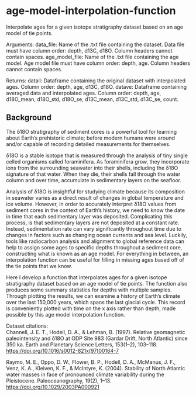 # age-model-interpolation-function
Interpolate ages for a given isotope stratigraphy dataset based on an age model of tie points.

Arguments:
data_file: Name of the .txt file containing the dataset. Data file must have column order: 
depth, d13C, d18O. Column headers cannot contain spaces.
age_model_file: Name of the .txt file containing the age model. Age model file must have column order:
depth, age. Column headers cannot contain spaces.

Returns:
datall: Dataframe containing the original dataset with interpolated ages. Column order:
depth, age, d13C, d18O.
datave: Dataframe containing averaged data and interpolated ages. Column order:
depth, age, d18O_mean, d18O_std, d18O_se, d13C_mean, d13C_std, d13C_se, count.


## Background

The δ18O stratigraphy of sediment cores is a powerful tool for learning about Earth’s prehistoric climate; before modern humans were around and/or capable of recording detailed measurements for themselves.

δ18O is a stable isotope that is measured through the analysis of tiny single celled organisms called foraminifera. As foraminifera grow, they incorporate ions from the surrounding seawater into their shells, including the δ18O signature of that water. When they die, their shells fall through the water column and over time, accumulate in sedimentary layers on the seafloor.

Analysis of δ18O is insightful for studying climate because its composition in seawater varies as a direct result of changes in global temperature and ice volume. However, in order to accurately interpret δ18O values from sediment cores in the context of Earth’s history, we need to know the date in time that each sedimentary layer was deposited. Complicating this process, is that sedimentary layers are not deposited at a constant rate. Instead, sedimentation rate can vary significantly throughout time due to changes in factors such as changing ocean currents and sea level. Luckily, tools like radiocarbon analysis and alignment to global reference data can help to assign some ages to specific depths throughout a sediment core, constructing what is known as an age model. For everything in between, an interpolation function can be useful for filling in missing ages based off of the tie points that we know.

Here I develop a function that interpolates ages for a given isotope stratigraphy dataset based on an age model of tie points. The function also produces some summary statistics for depths with multiple samples. Through plotting the results, we can examine a history of Earth’s climate over the last 150,000 years, which spans the last glacial cycle. This record is conveniently plotted with time on the x axis rather than depth, made possible by this age model interpolation function.


Dataset citations:  
Channell, J. E. T., Hodell, D. A., & Lehman, B. (1997). Relative geomagnetic paleointensity and δ18O at ODP Site 983 (Gardar Drift, North Atlantic) since 350 ka. Earth and Planetary Science Letters, 153(1–2), 103–118. https://doi.org/10.1016/s0012-821x(97)00164-7

Raymo, M. E., Oppo, D. W., Flower, B. P., Hodell, D. A., McManus, J. F., Venz, K. A., Kleiven, K. F., & McIntyre, K. (2004). Stability of North Atlantic water masses in face of pronounced climate variability during the Pleistocene. Paleoceanography, 19(2), 1–13. https://doi.org/10.1029/2003PA000921
